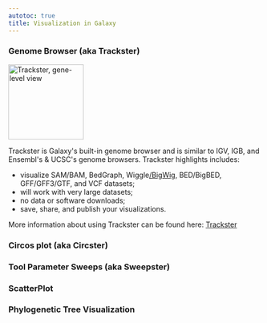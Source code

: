 ```yaml
---
autotoc: true
title: Visualization in Galaxy
---
```




### Genome Browser (aka Trackster)

<div class='right'><img src="/src/New%20Visualization%20Page/t1.png" alt="Trackster, gene-level view" height=150 /></div>

Trackster is Galaxy's built-in genome browser and is similar to IGV, IGB, and Ensembl's & UCSC's genome browsers. Trackster highlights includes:

* visualize SAM/BAM, BedGraph, Wiggle[/BigWig](/src/New%20Visualization%20Page/BigWig/index.md), BED/BigBED, GFF/GFF3/GTF, and VCF datasets;
* will work with very large datasets;
* no data or software downloads;
* save, share, and publish your visualizations.

More information about using Trackster can be found here: [Trackster](/src/Trackster/index.md)


### Circos plot (aka Circster)

### Tool Parameter Sweeps (aka Sweepster)

### ScatterPlot

### Phylogenetic Tree Visualization

